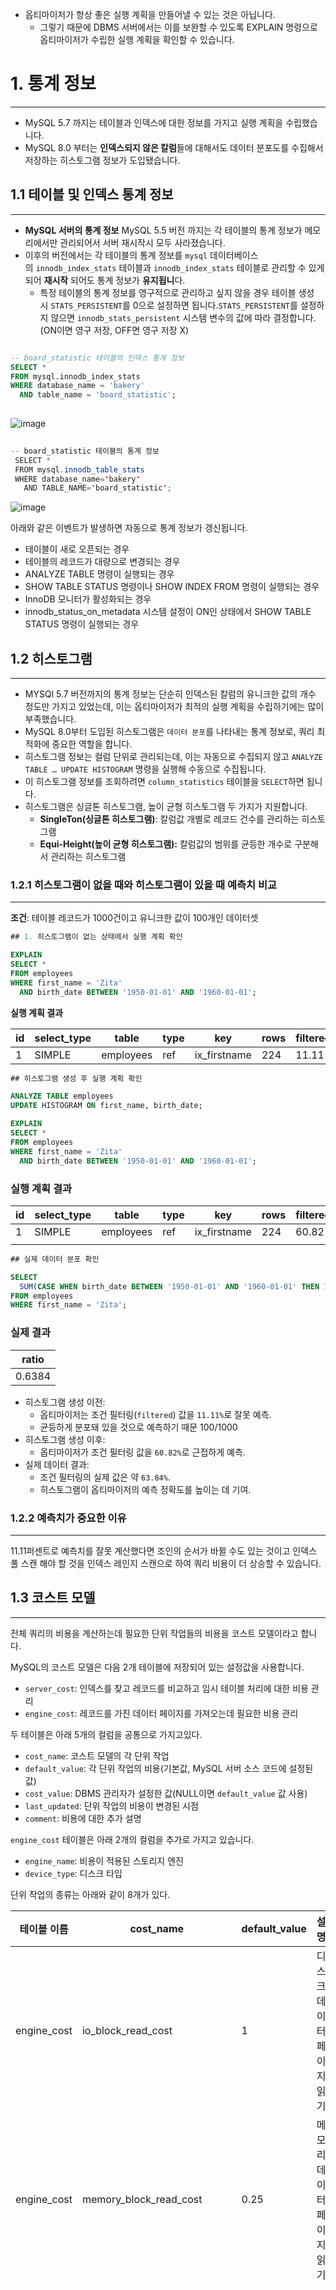 - 옵티마이저가 항상 좋은 실행 계획을 만들어낼 수 있는 것은 아닙니다.
    - 그렇기 때문에 DBMS 서버에서는 이를 보완할 수 있도록 EXPLAIN 명령으로 옵티마이저가 수립한 실행 계획을 확인할 수 있습니다.

# 1. 통계 정보

---

- MySQL 5.7 까지는 테이블과 인덱스에 대한 정보를 가지고 실행 계획을 수립했습니다.
- MySQL 8.0 부터는 **인덱스되지 않은 칼럼**들에 대해서도 데이터 분포도를 수집해서 저장하는 히스토그램 정보가 도입됐습니다.

## 1.1 테이블 및 인덱스 통계 정보

---

- **MySQL 서버의 통계 정보** MySQL 5.5 버전 까지는 각 테이블의 통계 정보가 메모리에서만 관리되어서 서버 재시작시 모두 사라졌습니다.
- 이후의 버전에서는 각 테이블의 통계 정보를 `mysql` 데이터베이스의 `innodb_index_stats` 테이블과 `innodb_index_stats` 테이블로 관리할 수 있게되어 **재시작** 되어도 통계 정보가 **유지됩니**다.
    - 특정 테이블의 통계 정보를 영구적으로 관리하고 싶지 않을 경우 테이블 생성 시 `STATS_PERSISTENT`를 0으로 설정하면 됩니다.`STATS_PERSISTENT`를 설정하지 않으면 `innodb_stats_persistent` 시스템 변수의 값에 따라 결정합니다. (ON이면 영구 저장, OFF면 영구 저장 X)

```sql

-- board_statistic 테이블의 인덱스 통계 정보
SELECT *
FROM mysql.innodb_index_stats
WHERE database_name = 'bakery'
  AND table_name = 'board_statistic';
  
```

![image](https://github.com/user-attachments/assets/76e5965a-6447-4d15-92be-5973feb9a86a)

```java
  
-- board_statistic 테이블의 통계 정보
 SELECT *
 FROM mysql.innodb_table_stats
 WHERE database_name='bakery'
   AND TABLE_NAME='board_statistic';
```

![image](https://github.com/user-attachments/assets/dc94b915-d5b8-466c-83cc-af133507bb89)

아래와 같은 이벤트가 발생하면 자동으로 통계 정보가 갱신됩니다.

- 테이블이 새로 오픈되는 경우
- 테이블의 레코드가 대량으로 변경되는 경우
- ANALYZE TABLE 명령이 실행되는 경우
- SHOW TABLE STATUS 명령이나 SHOW INDEX FROM 명령이 실행되는 경우
- InnoDB 모니터가 활성화되는 경우
- innodb_status_on_metadata 시스템 설정이 ON인 상태에서 SHOW TABLE STATUS 명령이 실행되는 경우

## 1.2 **히스토그램**

---

- MYSQl 5.7 버전까지의 통계 정보는 단순히 인덱스된 칼럼의 유니크한 값의 개수 정도만 가지고 있었는데, 이는 옵티마이저가 최적의 실행 계획을 수립하기에는 많이 부족했습니다.
- MySQL 8.0부터 도입된 히스토그램은 `데이터 분포`를 나타내는 통계 정보로, 쿼리 최적화에 중요한 역할을 합니다.
- 히스토그램 정보는 컬럼 단위로 관리되는데, 이는 자동으로 수집되지 않고 `ANALYZE TABLE … UPDATE HISTOGRAM` 명령을 실행해 수동으로 수집됩니다.
- 이 히스토그램 정보를 조회하려면 `column_statistics` 테이블을 `SELECT`하면 됩니다.
- 히스토그램은 싱글톤 히스토그램, 높이 균형 히스토그램 두 가지가 지원합니다.
    - **SingleTon(싱글톤 히스토그램)**: 칼럼값 개별로 레코드 건수를 관리하는 히스토그램
    - **Equi-Height(높이 균형 히스토그램):** 칼럼값의 범위를 균등한 개수로 구분해서 관리하는 히스토그램

### 1.2.1 히스토그램이 없을 때와 히스토그램이 있을 때 예측치 비교

---

**조건**: 테이블 레코드가 1000건이고 유니크한 값이 100개인 데이터셋

```sql
## 1. 히스토그램이 없는 상태에서 실행 계획 확인

EXPLAIN
SELECT *
FROM employees
WHERE first_name = 'Zita'
  AND birth_date BETWEEN '1950-01-01' AND '1960-01-01';

```

**실행 계획 결과**

| id | select_type | table | type | key | rows | filtered |
| --- | --- | --- | --- | --- | --- | --- |
| 1 | SIMPLE | employees | ref | ix_firstname | 224 | 11.11 |

```sql
## 히스토그램 생성 후 실행 계획 확인

ANALYZE TABLE employees
UPDATE HISTOGRAM ON first_name, birth_date;

EXPLAIN
SELECT *
FROM employees
WHERE first_name = 'Zita'
  AND birth_date BETWEEN '1950-01-01' AND '1960-01-01';

```

### 실행 계획 결과

| id | select_type | table | type | key | rows | filtered |
| --- | --- | --- | --- | --- | --- | --- |
| 1 | SIMPLE | employees | ref | ix_firstname | 224 | 60.82 |
|  |  |  |  |  |  |  |

```sql
## 실제 데이터 분포 확인

SELECT
  SUM(CASE WHEN birth_date BETWEEN '1950-01-01' AND '1960-01-01' THEN 1 ELSE 0 END) / COUNT(*) AS ratio
FROM employees
WHERE first_name = 'Zita';

```

### 실제 결과

| ratio |
| --- |
| 0.6384 |
- 히스토그램 생성 이전:
    - 옵티마이저는 조건 필터링(`filtered`) 값을 `11.11%`로 잘못 예측.
    - 균등하게 분포돼 있을 것으로 예측하기 때문 100/1000
- 히스토그램 생성 이후:
    - 옵티마이저가 조건 필터링 값을 `60.82%`로 근접하게 예측.
- 실제 데이터 결과:
    - 조건 필터링의 실제 값은 약 `63.84%`.
    - 히스토그램이 옵티마이저의 예측 정확도를 높이는 데 기여.

### 1.2.2 예측치가 중요한 이유

---

11.11퍼센트로 예측치를 잘못 계산했다면 조인의 순서가 바뀔 수도 있는 것이고 인덱스 풀 스캔 해야 할 것을 인덱스 레인지 스캔으로 하여 쿼리 비용이 더 상승할 수 있습니다.

## 1.3 코스트 모델

---

전체 쿼리의 비용을 계산하는데 필요한 단위 작업들의 비용을 코스트 모델이라고 합니다.

MySQL의 코스트 모델은 다음 2개 테이블에 저장되어 있는 설정값을 사용합니다.

- `server_cost`: 인덱스를 찾고 레코드를 비교하고 임시 테이블 처리에 대한 비용 관리
- `engine_cost`: 레코드를 가진 데이터 페이지를 가져오는데 필요한 비용 관리

두 테이블은 아래 5개의 컬럼을 공통으로 가지고있다.

- `cost_name`: 코스트 모델의 각 단위 작업
- `default_value`: 각 단위 작업의 비용(기본값, MySQL 서버 소스 코드에 설정된 값)
- `cost_value`: DBMS 관리자가 설정한 값(NULL이면 `default_value` 값 사용)
- `last_updated`: 단위 작업의 비용이 변경된 시점
- `comment`: 비용에 대한 추가 설명

`engine_cost` 테이블은 아래 2개의 컬럼을 추가로 가지고 있습니다.

- `engine_name`: 비용이 적용된 스토리지 엔진
- `device_type`: 디스크 타입

단위 작업의 종류는 아래와 같이 8개가 있다.

| 테이블 이름 | cost_name | default_value | 설명 | 특징 |
| --- | --- | --- | --- | --- |
| engine_cost | io_block_read_cost | 1 | 디스크 데이터 페이지 읽기 |  |
| engine_cost | memory_block_read_cost | 0.25 | 메모리 데이터 페이지 읽기 |  |
| server_cost | disk_temptable_cost | 20 | 디스크 임시 테이블 생성 | 해당 비용이 높으면 `디스크`에 `임시 테이블`을 만들지 않는 방향으로 선택할 가능성이 높음 |
| server_cost | disk_temptable_row_cost | 0.5 | 디스크 임시 테이블의 레코드 읽기 | 해당 비용이 높으면 `디스크`에 `임시 테이`블을 만들지 않는 방향으로 선택할 가능성이 높음 |
| server_cost | key_compare_cost | 0.05 | 인덱스 키 비교 | 해당 비용이 높으면 `정렬`을 수행하지 않는 방향으로 선택할 가능성이 높음 |
| server_cost | memory_temptable_create_cost | 1 | 메모리 임시 테이블 생성 | 해당 비용이 높으면 `메모리`에 `임시 테이블`을 만들지 않는 방향으로 선택할 가능성이 높음 |
| server_cost | memory_temptable_row_cost | 0.1 | 메모리 임시 테이블의 레코드 읽기 | 해당 비용이 높으면 `메모리`에 `임시 테이블`을 만들지 않는 방향으로 선택할 가능성이 높음 |
| server_cost | row_evaluate_cost | 0.1 | 레코드 비교 | 해당 비용이 높으면 풀 스캔 비용이 높다는 것이어서 `인덱스 레인지 스캔`을 선택할 가능성이 높음 |

코스트 모델은 각 단위 작업에 설정되는 비용이 커지면 어떤 실행 계획의 비용이 변하는지 파악하는 것이 중요하다.

웬만하면 위 테이블들의 `default_value`를 바꾸지 말자

### 1.3.1 코스트 확인하는 방법

---

```sql
EXPLAIN FORMAT = JSON
SELECT r.id, r.content, r.rate, r.badge_taste, r.badge_brix, r.badge_texture,
       COUNT(rl.id) as like_count
FROM review r
    LEFT JOIN review_like rl ON r.id = rl.review_id
WHERE r.board_id = 1 
  AND r.is_deleted = false
GROUP BY r.id;
```

```sql
{
    "query_block": {
        "select_id": 1,
        "cost": 0.13062319,
        "nested_loop": [
            {
                "table": {
                    "table_name": "r",
                    "access_type": "ref",
                    "possible_keys": [
                        "idx_board_id"
                    ],
                    "key": "idx_board_id",
                    "key_length": "9",
                    "used_key_parts": [
                        "board_id"
                    ],
                    "ref": [
                        "const"
                    ],
                    "loops": 1,
                    "rows": 46,
                    "cost": 0.08502736,
                    "filtered": 100,
                    "attached_condition": "r.board_id <=> 1 and r.is_deleted = 0"
                }
            },
            {
                "table": {
                    "table_name": "rl",
                    "access_type": "ref",
                    "possible_keys": [
                        "fk_review_review_like"
                    ],
                    "key": "fk_review_review_like",
                    "key_length": "8",
                    "used_key_parts": [
                        "review_id"
                    ],
                    "ref": [
                        "bakery.r.id"
                    ],
                    "loops": 46,
                    "rows": 1,
                    "cost": 0.04559583,
                    "filtered": 100,
                    "using_index": true
                }
            }
        ]
    }
}
```

# 2. 실행 계획 확인

---

MySQL의 실행 계획은 `DESC` 또는 `EXPLAIN` 명령으로 확인할 수 있습니다.

실행 계획의 포맷은 아래와 같이 테이블, 트리, JSON 3가지 중 하나를 선택할 수 있다.

- `EXPLAIN [FORMAT=TREE or JSON]` (테이블이 기본값)
- 8.0.18부터 `EXPLAIN ANALYZE` 추가
    - 단계별 소요된 시간 정보 확인 가능
    - 항상 TREE 포맷으로 보여줌

## 2.1 쿼리의 실행 시간 확인

---

**실행 쿼리 (TREE 포맷)**

```sql

EXPLAIN ANALYZE
SELECT e.emp_no, avg(s.salary)
FROM employees e
INNER JOIN salaries s ON s.emp_no = e.emp_no
                     AND s.salary > 50000
                     AND s.from_date <= '1990-01-01'
                     AND s.to_date > '1990-01-01'
WHERE e.first_name = 'Matt'
GROUP BY e.hire_date \G

```

**출력 결과 (TREE 포맷)**

```sql
A) -> Table scan on <temporary> (actual time=0.001..0.004 rows=48 loops=1)

B)     -> Aggregate using temporary table (actual time=3.799..3.808 rows=48 loops=1)

C)         -> Nested loop inner join (cost=685.24 rows=135)
                   (actual time=0.367..3.602 rows=48 loops=1)

D)             -> Index lookup on e using ix_firstname (first_name='Matt') (cost=215.08 rows=233)
                         (actual time=0.348..1.046 rows=233 loops=1)

E)             -> Filter: ((s.salary > 50000)
                           AND (s.from_date <= DATE '1990-01-01')
                           AND (s.to_date > DATE '1990-01-01'))
                           (cost=0.98 rows=1)
                   (actual time=0.009..0.011 rows=0 loops=233)

F)                 -> Index lookup on s using PRIMARY (emp_no=e.emp_no) (cost=0.98 rows=10)
                         (actual time=0.007..0.009 rows=10 loops=233)

```

### **TREE 포맷 해석 규칙**

- **들여쓰기가 같은 레벨**에서는 **상단 라인**이 먼저 실행됩니다.
- **들여쓰기가 다른 레벨**에서는 **가장 안쪽 라인**부터 실행됩니다.

---

### **실제 실행 순서**

1. **D)** `employees` 테이블의 `ix_firstname` 인덱스를 이용해 `first_name='Matt'` 조건에 일치하는 레코드를 찾음.
2. **F)** `salaries` 테이블의 `PRIMARY` 키를 사용해 `emp_no`를 기준으로 일치하는 레코드 검색.
3. **E)** `s.salary > 50000` 및 날짜 조건을 필터링.
4. **C)** `Nested loop inner join`으로 두 테이블을 조인.

1. **B)** 임시 테이블에 결과를 저장하고 `GROUP BY e.hire_date`를 적용. 

1. `← 임시 테이블은 어쩔 때 생기나`

1. **A)** 임시 테이블의 결과를 반환.

---

### 📈 **결과 해석**

F단계를 예시로 해석해보겠습니다.

### **1. actual time**

- `actual time=0.007..0.009`
    - **0.007ms**: 첫 번째 레코드를 가져오는 데 걸린 시간.
    - **0.009ms**: 마지막 레코드를 가져오는 데 걸린 시간.

### **2. rows**

- `rows=10`: 인덱스를 사용하여 읽은 레코드의 예상 수.

### **3. loops**

- `loops=233`: 해당 작업이 **233번 반복**되었음을 의미.

---

### 📊 **EXPLAIN ANALYZE와 EXPLAIN 비교**

| **특징** | EXPLAIN | EXPLAIN ANALYZE |
| --- | --- | --- |
| **쿼리 실행 여부** | 쿼리를 실행하지 않음 | **실제로 쿼리를 실행** |
| **소요 시간 제공** | 제공하지 않음 | **단계별 소요 시간 제공** |
| **출력 포맷** | TABLE, JSON, TREE 포맷 지원 | **항상 TREE 포맷 사용** |
| **주요 사용 목적** | 실행 계획 사전 확인 | **실행 성능 분석** |

## 2.2 실행 계획 분석

---

### **📊 EXPLAIN 예제**

```sql
EXPLAIN
SELECT *
FROM employees e
INNER JOIN salaries s
ON s.emp_no = e.emp_no
WHERE first_name = 'ABC';

```

### 실행 계획 결과 (TABLE 포맷)

| id | select_type | table | partitions | type | possible_keys | key | key_len | ref | rows | filtered | Extra |
| --- | --- | --- | --- | --- | --- | --- | --- | --- | --- | --- | --- |
| 1 | SIMPLE | e | NULL | ref | PRIMARY,ix_firstname | ix_firstname | 58 | const | 1 | 100 | NULL |
| 1 | SIMPLE | s | NULL | ref | PRIMARY | PRIMARY | 4 | employees.e.emp_no | 10 | 100 | NULL |

---

### 📌 `EXPLAIN` 결과 컬럼별 간단 설명

**실행 순서는 위에서 아래**로 순서대로 표시됩니다.(UNION이나 상관 서브쿼리와 같은 경우 순서대로 표시되지 않을 수도 있습니다.)

- **id**: 각 SELECT 단위를 식별하는 번호. 여러 개의 `SELECT`가 포함되면 1부터 번호가 할당됩니다.
- **select_type**: 쿼리의 유형을 설명합니다. (`SIMPLE`, `PRIMARY`, `SUBQUERY` 등)
- **table**: 조회하는 테이블 이름.
- **type**: 테이블 접근 방식 (`ref`, `index`, `ALL` 등)
- **possible_keys**: 옵티마이저가 고려한 인덱스 목록.
- **key**: 최종적으로 선택된 인덱스.
- **key_len**: 사용된 인덱스 키 길이(바이트 단위).
- **ref**: 인덱스와 비교되는 값.
- **rows**: 예상 레코드 수.
- **filtered**: 조건을 만족할 것으로 예측되는 비율.
- **Extra**: 추가적인 정보 (ex. `Using index`, `Using where`).

## 2.2.1 `id` 칼럼

---

### **`id` 칼럼 설명:**

- `id`는 각 `SELECT` 쿼리를 구분하는 식별자.
- 실행 순서는 **항상 `id` 순서대로 진행되는 것은 아님.**
- **실행 순서 확인을 위해** `EXPLAIN FORMAT=TREE` 또는 `EXPLAIN ANALYZE`를 사용.
- **단일 쿼리**: 모든 `SELECT`가 동일한 `id`를 가짐.
- **서브쿼리 사용**: 각 `SELECT`마다 고유한 `id` 할당.

### **예제: 하위 SELECT 사용**

```sql
SELECT ...
FROM (SELECT * FROM tb_test1) tb1, tb_test2 tb2
WHERE tb1.id = tb2.id;

```

### 결과:

- `tb_test1` 서브쿼리는 `id=2`
- 외부 쿼리는 `id=1`

---

### **다중 테이블 조회 시 `id` 값 동일한 경우**

```sql
EXPLAIN
SELECT e.emp_no, e.first_name, s.from_date, s.salary
FROM employees e, salaries s
WHERE e.emp_no = s.emp_no LIMIT 10;

```

| id | select_type | table | type | key | ref | rows | Extra |
| --- | --- | --- | --- | --- | --- | --- | --- |
| 1 | SIMPLE | e | index | ix_firstname | NULL | 300252 | Using index |
| 1 | SIMPLE | s | ref | PRIMARY | employees.e.emp_no | 10 | NULL |
- `id=1`로 두 테이블이 동일한 쿼리 블록에서 처리됨.

---

### **서브쿼리 사용 시 `id` 값이 다르게 나오는 경우**

```sql
EXPLAIN
SELECT (
    SELECT COUNT(*) FROM employees
    + SELECT COUNT(*) FROM departments
) AS total;

```

| id | select_type | table | type | key | ref | rows | Extra |
| --- | --- | --- | --- | --- | --- | --- | --- |
| 1 | PRIMARY | NULL | NULL | NULL | NULL | NULL | No tables used |
| 3 | SUBQUERY | departments | index | ux_deptname | NULL | 9 | Using index |
| 2 | SUBQUERY | employees | index | ix_hiredate | NULL | 300252 | Using index |
- 각 `SELECT` 구문에 고유한 `id`가 부여됨.
- 앞서 말씀드렸던 것처럼 위아래 순서와 상관없이 id 값이 순서를 의미합니다.

## 2.2.2 `select_type` 칼럼

---

**select_type 칼럼은 MySQL 실행 계획에서 각 `SELECT` 문이 어떤 유형의 쿼리인지 설명합니다.**

### 2.2.2.1 SIMPLE

---

 

- 서브쿼리를 사용하지 않는 단순한 `SELECT` 문입니다.
- 특징:
    - 하나의 `SELECT`만 포함된 경우.
    - 조인을 포함하더라도 서브쿼리가 없으면 SIMPLE로 표시됩니다.
    - 일반적으로 가장 바깥의 SELECT 문에서 사용됩니다.

### 2.2.2.2 PRIMARY

---

- UNION`이나 서브쿼리가 존재할 때 가장 외곽(루트)에 위치한 SELECT 문입니다.
- 특징:
    - 여러 **`SELECT`**중 가장 외곽의 쿼리에 사용됩니다.
    - 서브쿼리 없이 단순한 경우 `SIMPLE`과 동일하지만, 서브쿼리가 있다면 `PRIMARY`로 변경됩니다.
    

### 2.2.2.3 UNION

---

- `UNION`이나 `UNION ALL`로 결합된 쿼리 중 두 번째 이후의 `SELECT` 문에 사용됩니다.
- 특징:
    - 여러 `SELECT`중 가장 외곽의 쿼리에 사용됩니다.
    - 서브쿼리 없이 단순한 경우 `SIMPLE`과 동일하지만, 서브쿼리가 있다면 `PRIMARY`로 변경됩니다.
    

### **예제코드**

```sql
EXPLAIN
SELECT * FROM (
    (SELECT emp_no FROM employees e1 LIMIT 10)
    UNION ALL
    (SELECT emp_no FROM employees e2 LIMIT 10)
    UNION ALL
    (SELECT emp_no FROM employees e3 LIMIT 10)
) tb;
```

### 실행 계획

| id | select_type | table | type | key | rows | Extra |
| --- | --- | --- | --- | --- | --- | --- |
| 1 | PRIMARY | derived2 | ALL | NULL | NULL | NULL |
| 2 | DERIVED | e1 | index | ix_hiredate | 30 | Using index |
| 3 | UNION | e2 | index | ix_hiredate | 300252 | Using index |
| 4 | UNION | e3 | index | ix_hiredate | 300252 | Using index |
- **`PRIMARY`**: 메인 쿼리를 의미.
- **`DERIVED`**: 첫 번째 `SELECT` 문은 `DERIVED`로 처리되며 임시 테이블 생성.
- **`UNION`**: 두 번째, 세 번째 `SELECT`는 `UNION`으로 표시.

### 2.2.2.4 DEPENDENT UNION

---

- **설명:** `UNION`의 결과가 외부 쿼리에 영향을 받는 경우 사용됩니다.
- **특징:** 외부 쿼리에 의존하는 `UNION`이 있을 때, 서브쿼리가 실행되는 방식입니다.

### 예제:

```sql
EXPLAIN
SELECT *
FROM employees e1. ## <--- 외부 쿼리
WHERE e1.emp_no IN (
    SELECT e2.emp_no FROM employees e2 WHERE e2.first_name = 'Matt'
    UNION
    SELECT e3.emp_no FROM employees e3 WHERE e3.last_name = 'Matt'
);

```

### 실행 계획

| id | select_type | table | type | key | rows | Extra |
| --- | --- | --- | --- | --- | --- | --- |
| 1 | PRIMARY | e1 | ALL | NULL | 300252 | Using where |
| 2 | DEPENDENT SUBQUERY | e2 | eq_ref | PRIMARY | 1 | Using where |
| 3 | DEPENDENT UNION | e3 | eq_ref | PRIMARY | 1 | Using where |
| 4 | UNION RESULT | NULL | NULL | NULL | NULL | Using temporary |
- **`PRIMARY`**: 외부 쿼리.
- **`DEPENDENT SUBQUERY`**, **`DEPENDENT UNION`**: 외부 쿼리에 의존하는 서브쿼리.
- **`UNION RESULT`**: 최종 `UNION` 결과를 임시 테이블에 담고 출력.

### 2.2.2.5 UNION RESULT

---

- **설명:** `UNION`의 결과를 담는 임시 테이블을 의미합니다.
- **특징:** `UNION`이나 `UNION DISTINCT` 사용 시 최종 결과를 저장하기 위해 사용됩니다.

### 예제:

```sql
EXPLAIN
SELECT emp_no FROM salaries WHERE salary > 100000
UNION DISTINCT
SELECT emp_no FROM dept_emp WHERE from_date > '2001-01-01';

```

### 실행 계획

| id | select_type | table | type | key | rows | Extra |
| --- | --- | --- | --- | --- | --- | --- |
| 1 | PRIMARY | salaries | range | ix_salary | 191348 | Using where; Using index |
| 2 | UNION | dept_emp | range | ix_fromdate | 5325 | Using where; Using index |
| 3 | UNION RESULT | NULL | NULL | NULL | NULL | Using temporary |

### 2.2.2.6 SUBQUERY

---

- **설명:** 서브쿼리에서 사용되는 `SELECT` 문을 나타냅니다.
- **특징:**
    - `FROM` 절 외에서 사용되는 서브쿼리를 설명합니다.
    - `FROM` 절에 서브쿼리가 있다면 `DERIVED` 로 표시됩니다.

### 예제:

```sql
EXPLAIN
SELECT e.first_name,
    (SELECT COUNT(*)
     FROM dept_emp de, dept_manager dm
     WHERE dm.dept_no = de.dept_no) AS cnt
FROM employees e
WHERE e.emp_no = 10001;

```

### 실행 계획

| id | select_type | table | type | key | rows | Extra |
| --- | --- | --- | --- | --- | --- | --- |
| 1 | PRIMARY | e | const | PRIMARY | 1 | NULL |
| 2 | SUBQUERY | dm | index | PRIMARY | 24 | Using index |
| 3 | SUBQUERY | de | ref | PRIMARY | 41392 | Using index |

### 2.2.2.7 DEPENDENT SUBQUERY

---

### 예제:

```sql
mysql> EXPLAIN
SELECT e.first_name,
       (SELECT COUNT(*)
        FROM dept_emp de, dept_manager dm
        WHERE dm.dept_no=de.dept_no AND de.emp_no=e.emp_no) AS cnt
FROM employees e
WHERE e.first_name='Matt';

```

### **실행 계획:**

| id | select_type | table | type | key | rows | Extra |
| --- | --- | --- | --- | --- | --- | --- |
| 1 | PRIMARY | e | ref | ix_firstname | 233 | Using index |
| 2 | DEPENDENT SUBQUERY | de | ref | ix_empno_fromdate | 2 | Using index |
| 2 | DEPENDENT SUBQUERY | dm | ref | PRIMARY | 1 | Using index |
- 서브쿼리가 바깥쪽 쿼리에 정의된 `e.first_name`에 의존하기 때문에 `DEPENDENT` 키워드가 붙음.
- 외부 쿼리가 먼저 수행된 후, 내부 서브쿼리가 실행되어야 함.
- `DEPENDENT` 키워드가 없는 쿼리보다 성능 저하 발생 가능.

### 2.2.2.8 DERIVED

---

### 예제:

```sql
mysql> EXPLAIN
SELECT *
FROM (SELECT de.emp_no FROM dept_emp de GROUP BY de.emp_no) tb,
     employees e
WHERE e.emp_no=tb.emp_no;

```

### 실행 계획:

| id | select_type | table | type | key | rows | Extra |
| --- | --- | --- | --- | --- | --- | --- |
| 1 | PRIMARY | <derived2> | ALL | NULL | 331143 | NULL |
| 1 | PRIMARY | e | eq_ref | PRIMARY | 1 | NULL |
| 2 | DERIVED | de | index | ix_empno_fromdate | 331143 | Using index |
- 이전 MySQL 5.5 버전까지 `FROM` 절에서 사용된 서브쿼리는 항상 `select_type`이 `DERIVED`로 처리되었음.
- `DERIVED`는 `FROM`절 서브쿼리를 위해 메모리나 디스크에 `임시 테이블`을 생성하는 방식.
- MySQL 8.0 이후부터 옵티마이저가 FROM절 서브쿼리를 조인으로 최적화.

### 2.2.2.9 DEPENDENT DERIVED

---

MySQL 8.0부터 `LATERAL JOIN`이 추가되면서 외부 칼럼을 참조할 수 있게 되었다.

### 예제:

```sql
mysql> EXPLAIN
SELECT *
FROM employees e
LEFT JOIN LATERAL (
    SELECT *
    FROM salaries s
    WHERE s.emp_no=e.emp_no
    ORDER BY s.from_date DESC LIMIT 2
) AS s2 ON s2.emp_no=e.emp_no;

```

### 실행 계획:

| id | select_type | table | type | key | Extra |
| --- | --- | --- | --- | --- | --- |
| 1 | PRIMARY | e | ALL | NULL | Rematerialize(<derived2>) |
| 1 | PRIMARY | <derived2> | ref | <auto_key> | NULL |
| 2 | DEPENDENT DERIVED | s | ref | PRIMARY | Using filesort |

### 2.2.2.10 UNCACHEABLE SUBQUERY

---

### 예제:

```sql
mysql> EXPLAIN
SELECT *
FROM employees e
WHERE e.emp_no = (
    SELECT @status FROM dept_emp de WHERE de.dept_no='d005'
);

```

### 실행 계획:

| id | select_type | table | type | key | rows | Extra |
| --- | --- | --- | --- | --- | --- | --- |
| 1 | PRIMARY | e | ALL | NULL | 300252 | Using where |
| 2 | UNCACHEABLE SUBQUERY | de | ref | PRIMARY | 165571 | Using index |
- 조건이 똑같은 SUBQUERY와 DEPENDENT SUBQUERY는 이전의 실행 결과를 그대로 사용할 수 있게 서브쿼리의 결과를 내부적인 캐시 공간에 담아둡니다.(캐시 공간 ≠ 임시테이블)
- 서브쿼리가 실행될 때마다 매번 결과를 새로 계산해야 하는 경우 `UNCACHEABLE SUBQUERY`로 표시됨.

### 2.2.2.11 UNCACHEABLE UNION

---

- `UNCACHEABLE UNION`은 `UNCACHEABLE SUBQUERY`와 비슷하지만, `UNION ALL` 쿼리에서 적용됨.

### 2.2.2.12 MATERIALIZED

---

### 예제:

```sql
mysql> EXPLAIN
SELECT *
FROM employees e
WHERE e.emp_no IN (SELECT emp_no FROM salaries WHERE salary BETWEEN 100 AND 1000);

```

### 실행 계획:

| id | select_type | table | type | key | rows | Extra |
| --- | --- | --- | --- | --- | --- | --- |
| 1 | SIMPLE | <subquery2> | ALL | NULL | NULL | NULL |
| 1 | SIMPLE | e | eq_ref | PRIMARY | 1 | NULL |
| 2 | MATERIALIZED | salaries | range | ix_salary | 1 | Using where; Using index |
- MySQL 5.6 이후 `select_type`으로 `MATERIALIZED`가 도입됨.
- 서브쿼리의 내용을 임시 테이블로 구체화(`MATERIALIZED`)한 후, 임시테이블과 emlployees 테이블을 조인하는 형태로 최적화되어 처리.
- 주로 `FROM` 절이나 `IN (subquery)` 형태에서 사용되는 서브쿼리를 최적화하는데 사용.
    
    

## 2.2.3 `table` 칼럼

---

### 실행 계획:

| id | select_type | table |
| --- | --- | --- |
| 1 | PRIMARY | <derived2> |
| 1 | PRIMARY | e |
| 2 | DERIVED | de |
- <derived2>의 의미
    - SELECT 쿼리의 id 값이 2인 실행 계획으로부터 만들어진 파생 테이블(임시 테이블)을 가르킴.
- table 컬럼을 이용하여 순서 파악
    - 첫 번째 라인의 테이블이 <derived2>으로 되어 있으니 임시 테이블이 준비되어있어야 함을 알수 있음.
    - 세 번째 라인 라인의 테이블을 보면 de 테이블을 읽어서 파생 테이블을 만드는 것을 알 수 있음.
    - 세 번째 라인 분석이 끝났으므로 다시 실행 계획의 첫 번째 라인으로 돌아감.
    - 첫 번째 라인과 두 번째 라인은 같은 id 값을 가지고 있는 것으로 봐서 2개 테이블(derived2, e)이 조인되는 쿼리라는 사실 알 수 있음.
        - derived2가 e보다 윗 라인에 있기 때문에 derived2가 드라이빙 테이블이 되고 e가 드리븐 테이블이 되는 것을 알 수 있음
        - 즉, derived2 테이블을 먼저 읽어서 e 테이블로 조인을 실행.
- select_type 칼럼의 값 `MATERIALIZED` 계획에서는 <subqueryN>과 같은 값이 표시. 이는 서브쿼리의 결과를 구체화해서 임시 테이블로 만들었다는 의미. <derived N>과 똑같이 해석해도 무방.

## 2.2.4 `type` 칼럼 (접근 방식)

---

- 어떤 방식(인덱스를 사용했는지, 풀 테이블 스캔인지 …)으로 읽어왔는지를 나타냅니다.

### **`type`의 종류 (효율 순서)**

1. **system**: 테이블에 레코드가 1건만 있는 경우. **`(가장 효율)`**
    1. InnoDB에서는 안 쓰임
2. **const**: PK나 UNIQUE KEY로 정확히 1건 조회.
    1. 다중 유니크 인덱스에서 한 개의 컬럼으로만 조건절 사용할 경우 값이 하나라는 것을 보장할 수 없으므로 `ref` 
3. **eq_ref**: 조인 시 PK나 유니크 키를 사용한 경우.
4. **ref**: 비유니크 인덱스를 사용한 검색.
5. **range**: 인덱스 범위를 사용한 검색 (`BETWEEN`, `<`, `>`)
6. **index**: 인덱스 전체 스캔 (성능 낮음).
7. **ALL**: 풀 테이블 스캔 **`(가장 비효율적).`**

이외의 

- **fulltext**: 전문 검색 인덱스 사용
- **ref_or_null**: ref 방식 또는 null 비교 접근 방법
- **unique_subquery:** where 조건 절에서 사용될 수 있는 ****In(서브쿼리) 형태의 쿼리 접근 방법
- **index_subquery:** unique_subquery의 In(서브쿼리) 중복된 값을 제거할 때
- **index_merge**: OR 연산자로 연결된 쿼리, 각 두 개의 조건 조회 후 병합

## 2.2.5 `possible_keys` 칼럼

---

**사용될 법**했던 인덱스의 목록입니다. 실제로 그 인덱스를 사용했다는 게 아닙니다. 특별한 경우를 제외하고는 그냥 무시해도 됩니다. 

## 2.2.6 `key` 칼럼

---

최종으로 선택되어 사용되는 인덱스를 의미합니다. 쿼리를 튜닝할 때는 key 칼럼에 의도했던 인덱스가 표시되는지 확인하는 것이 중요합니다. type 칼럼이 index_merge인 경우만 제외하면 1개 인덱스만 사용됩니다.

type 칼럼이 ALL(풀 테이블 스캔)일 때 인덱스를 전혀 사용하지 못함으로 key 칼럼은 NULL로 표시됩니다.

## 2.2.7 `key_len` 칼럼

---

실무에서는 다중 컬럼 인덱스를 사용할 때가 많습니다. key_len의 값을 보고 하나의 인덱스만 사용했는지, 여러 개의 인덱스만 사용했는지 유추해볼 수 있습니다. 

### 📊 **예제 쿼리 및 실행 계획:**

```sql
EXPLAIN
SELECT *
FROM dept_emp
WHERE dept_no = 'd005';
```

**실행 계획 결과 (테이블 포맷):**

| id | select_type | table | type | key | key_len |
| --- | --- | --- | --- | --- | --- |
| 1 | SIMPLE | dept_emp | ref | PRIMARY | 16 |

**분석:**

- **`key_len: 16`**
    - `dept_no` 칼럼의 타입이 `CHAR(4)`이므로 `utf8mb4` 인코딩에서는 1문자가 **최대 4바이트**를 사용합니다.
    - `CHAR(4)` → `4 * 4 = 16바이트`
    - 따라서 `key_len` 값이 `16`으로 계산되었습니다.
- **`type: ref`**
    - 다중 컬림 인덱스를 다 사용하지 않았으니 const가 아닌 `참조 검색(ref)`이 발생했음을 의미합니다.

**+) 추가적으로 인덱스 데이터 바이트 수보다 추가 정보로 인해 약간은 더 높게 나올 수 있습니다.**

## 2.2.8 `ref` 칼럼

---

type 컬럼이 ref나 eq_ref일 때 표시되는 컬럼입니다. 조인 대상 칼럼의 이름이 그대로 표시됩니다.

## 2.2.9 `row` 칼럼

---

실행 계획의 rows 칼럼값은 쿼리를 처리하기 위해 읽어야 하는 레코드 건수 **예측값**.

## 2.2.10 `filtered` 칼럼

---

- **`filtered` 값은 인덱스를 사용한 이후, 추가로 필터링되는 비율**을 의미합니다.
- MySQL 서버 옵티마이저는 레코드 건수뿐만 아니라 다른 요소들도 충분히 감안해서 실행 계획을 수립하겠지만, 조인의 횟수를 줄이고 그 과정에 읽어온 데이터를 저장해둘 메모리 사용량을 낮추기 위해 대상 건수가 적은 테이블을 선행 테이블로 선택할 가능성이 높습니다.
- MySQL 8.0에서는 `filtered` 칼럼의 값을 더 정확히 예측할 수 있도록 히스토그램 기능이 도입되었습니다.

```sql
EXPLAIN
SELECT *
FROM employees e,
     salaries s
WHERE e.first_name = 'Matt'
  AND e.hire_date BETWEEN '1990-01-01' AND '1991-01-01'
  AND s.emp_no = e.emp_no
  AND s.from_date BETWEEN '1990-01-01' AND '1991-01-01'
  AND s.salary BETWEEN 50000 AND 60000;
```

### 실행 계획

| id | select_type | table | type | key | rows | filtered |
| --- | --- | --- | --- | --- | --- | --- |
| 1 | SIMPLE | e | ref | ix_firstname | 233 | 16.03 |
| 1 | SIMPLE | s | ref | PRIMARY | 10 | 0.48 |

**설명:**

- employees 테이블에서 `e.first_name='Matt'` 인덱스 조건에 일치하는 레코드는 233건이고 `AND e.hire_date BETWEEN '1990-01-01' AND '1991-01-01'` 조건까지 만족하는 레코드는 37건(233 * 0.1603)입니다.

---

### 변경된 쿼리 (힌트 사용)

```sql
EXPLAIN
SELECT /*+ JOIN_ORDER(s, e) */
FROM employees e,
     salaries s
WHERE e.first_name = 'Matt'
  AND e.hire_date BETWEEN '1990-01-01' AND '1991-01-01'
  AND s.emp_no = e.emp_no
  AND s.from_date BETWEEN '1990-01-01' AND '1991-01-01'
  AND s.salary BETWEEN 50000 AND 60000;

```

### 실행 계획

| id | select_type | table | type | key | rows | filtered |
| --- | --- | --- | --- | --- | --- | --- |
| 1 | SIMPLE | s | range | ix_salary | 3314 | 11.11 |
| 1 | SIMPLE | e | eq_ref | PRIMARY | 1 | 5.00 |

**설명:**

- `salaries` 테이블을 드라이빙 테이블로 선택하여 먼저 검색합니다.
- `salaries` 테이블에서 인덱스를 활용하여 3314개의 레코드를 찾고, 그 중 11.11%인 368건으로 필터링됩니다.

**요약**:

- `rows * filtered/100 = 실제 남은 레코드 건수`
- 1 번째 방법으로 조인 시 드리븐 테이블에 37 번만 접근할 수 있지만, 2 번째 방법으로 조인 시 368건 조인해야 합니다. 그래서 옵티마이저는 filtered를 확인하고 1 번째 순서로 조인할 것입니다.

## 2.2.5 `Extra` 칼럼

---

`Extra`는 추가적인 실행 계획 정보를 제공합니다. 세미콜론(;)으로 구분하며 30여 가지가 있습니다.

- **Using index**: **커버링 인덱스** 사용.
- **Using where**: 인덱스를 사용하지 않고, 데이터 파일을 읽은 후 필터링을 수행한다는 의미입니다.
    
      → **성능 저하 가능성 있음.**
    
- **Using temporary**: 임시 테이블을 사용함.  → **디스크 I/O 발생 가능성.**
    - 임시 테이블은 `GROUP BY`, `DISTINCT`, `UNION`과 같은 연산이 포함될 때 생성
- **Using filesort**: 정렬이 필요함 (`ORDER BY`). 소트 버퍼 사용  → **성능 저하 위험**
    - `ORDER BY` 칼럼에 적절한 인덱스를 추가해서 성능 개선해야 함
- **Using join buffer**: 조인 버퍼를 사용함.
- **Range checked for each record**: 비효율적인 범위 체크.
- **Select tables optimized away**: 단일 로우만 필요해서 테이블 접근 생략.
- **Not Exists:**  **효율적인 안티 조인**을 수행. `LEFT JOIN`을 사용해 두 테이블을 조인. `IS NULL`을 사용하여 매칭되지 않는 데이터를 반환

`Using temporary`와 `Using filesort`는 성능 저하 가능성이 크므로 피하는 것이 좋습니다.
